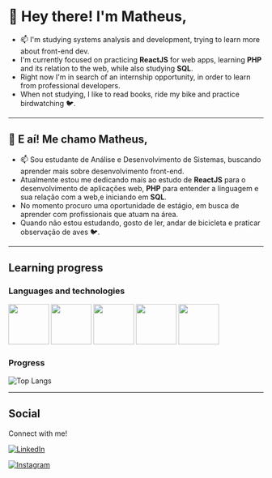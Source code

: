 # 👋 Hey there! I'm Matheus,

- 📫 I'm studying systems analysis and development, trying to learn more about front-end dev.
- I'm currently focused on practicing **ReactJS** for web apps, learning **PHP** and its relation to the web, while also studying **SQL**.
- Right now I'm in search of an internship opportunity, in order to learn from professional developers.
- When not studying, I like to read books, ride my bike and practice birdwatching 🐦.

---

## 👋 E aí! Me chamo Matheus,

- 📫 Sou estudante de Análise e Desenvolvimento de Sistemas, buscando aprender mais sobre desenvolvimento front-end.
- Atualmente estou me dedicando mais ao estudo de **ReactJS** para o desenvolvimento de aplicações web, **PHP** para entender a linguagem e sua relação com a web,e iniciando em **SQL**.
- No momento procuro uma oportunidade de estágio, em busca de aprender com profissionais que atuam na área.
- Quando não estou estudando, gosto de ler, andar de bicicleta e praticar observação de aves 🐦.

---

## Learning progress

### Languages and technologies

<img style="height: 5rem;" src="https://cdn.jsdelivr.net/gh/devicons/devicon/icons/html5/html5-plain-wordmark.svg" /> <img style="height: 5rem;" src="https://cdn.jsdelivr.net/gh/devicons/devicon/icons/css3/css3-plain-wordmark.svg" /> <img style="height: 5rem;" src="https://cdn.jsdelivr.net/gh/devicons/devicon/icons/javascript/javascript-plain.svg" /> <img style="height: 5rem;" src="https://cdn.jsdelivr.net/gh/devicons/devicon/icons/react/react-original-wordmark.svg" /> <img style="height: 5rem;" src="https://cdn.jsdelivr.net/gh/devicons/devicon/icons/php/php-plain.svg" />

### Progress

![Top Langs](https://github-readme-stats-git-masterrstaa-rickstaa.vercel.app/api/top-langs/?username=matheushg94&layout=compact&bg_color=000&border_color=30A3DC&title_color=E94D5F&text_color=FFF)

---

## Social

Connect with me!

[![LinkedIn](https://img.shields.io/badge/linkedin-%230077B5.svg?style=for-the-badge&logo=linkedin&logoColor=white)](https://www.linkedin.com/in/matheushg-7654/)

[![Instagram](https://img.shields.io/badge/Instagram-%23E4405F.svg?style=for-the-badge&logo=Instagram&logoColor=white)](https://www.instagram.com/mathg94/)
